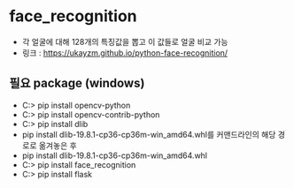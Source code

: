 ﻿# face_recognition
- 각 얼굴에 대해 128개의 특징값을 뽑고 이 값들로 얼굴 비교 가능  
- 링크 : https://ukayzm.github.io/python-face-recognition/
## 필요 package (windows)  
- C:\> pip install opencv-python
- C:\> pip install opencv-contrib-python
- C:\> pip install dlib
- pip install dlib-19.8.1-cp36-cp36m-win_amd64.whl를 커맨드라인의 해당 경로로 옮겨놓은 후
- pip install dlib-19.8.1-cp36-cp36m-win_amd64.whl
- C:\> pip install face_recognition
- C:\> pip install flask
